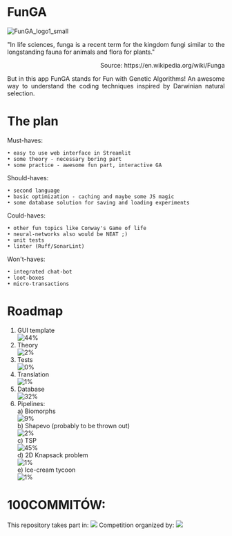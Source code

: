 # FunGA

![FunGA_logo1_small](https://github.com/ticklish-caiman/FunGA/assets/91501936/49f9182c-15fc-4e71-9a74-b7eadd630728)

<p align="justify">
"In life sciences, funga is a recent term for the kingdom fungi similar to the longstanding fauna for animals and flora for plants."
  <p align="right">Source: https://en.wikipedia.org/wiki/Funga</p>
<p align="justify">
But in this app FunGA stands for Fun with Genetic Algorithms!
An awesome way to understand the coding techniques inspired by Darwinian natural selection.
</p>


# The plan
Must-haves:

    • easy to use web interface in Streamlit
    • some theory - necessary boring part
    • some practice - awesome fun part, interactive GA

Should-haves:

    • second language
    • basic optimization - caching and maybe some JS magic
    • some database solution for saving and loading experiments

Could-haves:

    • other fun topics like Conway's Game of life
    • neural-networks also would be NEAT ;) 
    • unit tests
    • linter (Ruff/SonarLint)

Won't-haves:

    • integrated chat-bot
    • loot-boxes
    • micro-transactions


# Roadmap
1. GUI template<br/>
![44%](https://progress-bar.dev/44?title=progress&width=400)
2. Theory<br/>
![2%](https://progress-bar.dev/2?title=progress&width=400)
3. Tests<br/>
![0%](https://progress-bar.dev/0?title=progress&width=400)
4. Translation<br/>
![1%](https://progress-bar.dev/1?title=progress&width=400)
5. Database<br/>
![32%](https://progress-bar.dev/32?title=progress&width=400)
6. Pipelines:<br/>
   a) Biomorphs<br/>
   ![9%](https://progress-bar.dev/9?title=progress&width=400) <br/>
   b) Shapevo (probably to be thrown out)<br/>
   ![2%](https://progress-bar.dev/2?title=progress&width=400) <br/>
   c) TSP <br/>
   ![45%](https://progress-bar.dev/45?title=progress&width=400) <br/>
   d) 2D Knapsack problem <br/>
   ![1%](https://progress-bar.dev/1?title=progress&width=400) <br/>
   e) Ice-cream tycoon <br/>
   ![1%](https://progress-bar.dev/1?title=progress&width=400) <br/>

# 100COMMITÓW:
This repository takes part in:
[<img src="https://100commitow.pl/img/100-comittow_long.png">](https://100commitow.pl/)
Competition organized by:
[<img src="https://devmentors.io/wp-content/uploads/2022/07/logo-napis-1.png">](https://devmentors.io/)
    


